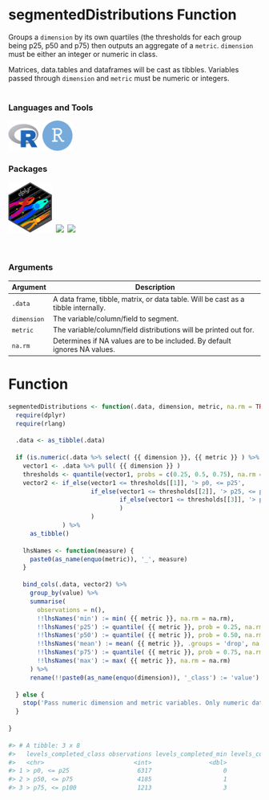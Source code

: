 # segmentedDistributions Function
Groups a `dimension` by its own quartiles (the thresholds for each group being p25, p50 and p75) then outputs an aggregate of a `metric`. `dimension` must be either an integer or numeric in class.

Matrices, data.tables and dataframes will be cast as tibbles. Variables passed through `dimension` and `metric` must be numeric or integers.
<br>
<br>

### Languages and Tools
<div>
  <img src="https://github.com/devicons/devicon/blob/master/icons/r/r-original.svg" title = "r" alt = "r" width = "60" height = "60"/>&nbsp;
  <img src="https://github.com/devicons/devicon/blob/master/icons/rstudio/rstudio-original.svg" title = "RStudio" alt = "RStudio" width = "60" height = "60"/>&nbsp;
</div>

### Packages
<div>
  <img src="https://github.com/tidyverse/dplyr/raw/main/man/figures/logo.png" height = "100" style = "max-width: 100%;"/>&nbsp;
  <img src="https://github.com/tidyverse/rlang/raw/main/man/figures/logo.png" height = "100" style = "max-width: 100%;"/>&nbsp;
  <img src="https://raw.githubusercontent.com/tidyverse/tibble/main/man/figures/logo.png" height = "100" style = "max-width: 100%;"/>&nbsp; 
</div>
<br>
<br>

### Arguments
| Argument | Description |
| --- | --- |
| `.data` | A data frame, tibble, matrix, or data table. Will be cast as a tibble internally. |
| `dimension` | The variable/column/field to segment. |
| `metric` | The variable/column/field distributions will be printed out for. |
| `na.rm` | Determines if NA values are to be included. By default ignores NA values. |

# Function
```r
segmentedDistributions <- function(.data, dimension, metric, na.rm = TRUE) {
  require(dplyr)
  require(rlang)
  
  .data <- as_tibble(.data)
  
  if (is.numeric(.data %>% select( {{ dimension }}, {{ metric }} ) %>% as.matrix() )  )   {
    vector1 <- .data %>% pull( {{ dimension }} )
    thresholds <- quantile(vector1, probs = c(0.25, 0.5, 0.75), na.rm = na.rm)
    vector2 <- if_else(vector1 <= thresholds[[1]], '> p0, <= p25',
                       if_else(vector1 <= thresholds[[2]], '> p25, <= p50',
                               if_else(vector1 <= thresholds[[3]], '> p50, <= p75', '> p75, <= p100'
                               )
                       )
               ) %>% 
      as_tibble()
    
    lhsNames <- function(measure) {
      paste0(as_name(enquo(metric)), '_', measure)
    }
    
    bind_cols(.data, vector2) %>% 
      group_by(value) %>% 
      summarise(
        observations = n(),
        !!lhsNames('min') := min( {{ metric }}, na.rm = na.rm),
        !!lhsNames('p25') := quantile( {{ metric }}, prob = 0.25, na.rm = na.rm),
        !!lhsNames('p50') := quantile( {{ metric }}, prob = 0.50, na.rm = na.rm),
        !!lhsNames('mean') := mean( {{ metric }}, .groups = 'drop', na.rm = na.rm),
        !!lhsNames('p75') := quantile( {{ metric }}, prob = 0.75, na.rm = na.rm),
        !!lhsNames('max') := max( {{ metric }}, na.rm = na.rm)
      ) %>% 
      rename(!!paste0(as_name(enquo(dimension)), '_class') := 'value')
      
  } else {
    stop('Pass numeric dimension and metric variables. Only numeric data permissable.')
  }
  
}

#> # A tibble: 3 x 8
#>   levels_completed_class observations levels_completed_min levels_completed_p25 levels_completed_p50 levels_completed_mean levels_completed_p75 levels_completed_max
#>   <chr>                         <int>                <dbl>                <dbl>                <dbl>                 <dbl>                <dbl>                <dbl>
#> 1 > p0, <= p25                   6317                    0                    0                    0                     0                    0                    0
#> 2 > p50, <= p75                  4185                    1                    1                    2                  1.65                    2                    2
#> 3 > p75, <= p100                 1213                    3                    3                    3                     3                    3                    3
```
